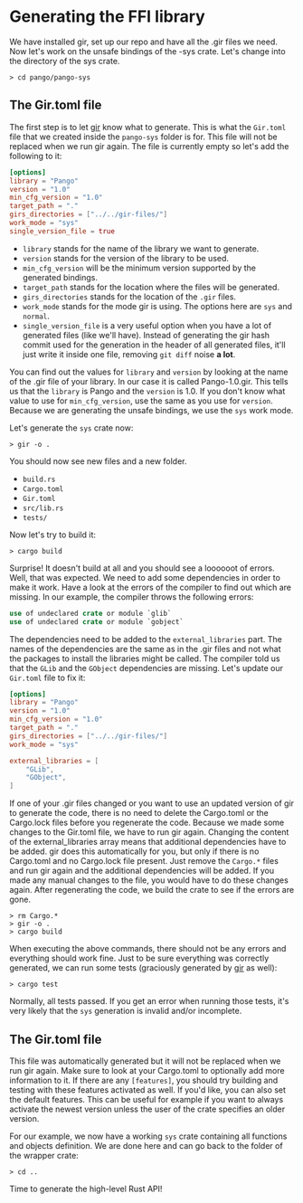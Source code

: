 # Generating the FFI library
We have installed gir, set up our repo and have all the .gir files we need. Now let's work on the unsafe bindings of the -sys crate. Let's change into the directory of the sys crate.

```console
> cd pango/pango-sys
```

## The Gir.toml file
The first step is to let [gir] know what to generate. This is what the `Gir.toml` file that we created inside the `pango-sys` folder is for. This file will not be replaced when we run gir again. The file is currently empty so let's add the following to it:

```toml
[options]
library = "Pango"
version = "1.0"
min_cfg_version = "1.0"
target_path = "."
girs_directories = ["../../gir-files/"]
work_mode = "sys"
single_version_file = true
```

* `library` stands for the name of the library we want to generate.
* `version` stands for the version of the library to be used. 
* `min_cfg_version` will be the minimum version supported by the generated bindings.
* `target_path` stands for the location where the files will be generated.
* `girs_directories` stands for the location of the `.gir` files.
* `work_mode` stands for the mode gir is using. The options here are `sys` and `normal`.
* `single_version_file` is a very useful option when you have a lot of generated files (like we'll have). Instead of generating the gir hash commit used for the generation in the header of all generated files, it'll just write it inside one file, removing `git diff` noise **a lot**.

You can find out the values for `library` and `version` by looking at the name of the .gir file of your library. In our case it is called Pango-1.0.gir. This tells us that the `library` is Pango and the `version` is 1.0. If you don't know what value to use for `min_cfg_version`, use the same as you use for `version`. Because we are generating the unsafe bindings, we use the `sys` work mode.

Let's generate the `sys` crate now:

```console
> gir -o .
```

You should now see new files and a new folder.

* `build.rs`
* `Cargo.toml`
* `Gir.toml`
* `src/lib.rs`
* `tests/`

Now let's try to build it:

```console
> cargo build
```

Surprise! It doesn't build at all and you should see a loooooot of errors. Well, that was expected. We need to add some dependencies in order to make it work. Have a look at the errors of the compiler to find out which are missing. In our example, the compiler throws the following errors:
```rust
use of undeclared crate or module `glib`
use of undeclared crate or module `gobject`
```
The dependencies need to be added to the `external_libraries` part. The names of the dependencies are the same as in the .gir files and not what the packages to install the libraries might be called. The compiler told us that the `GLib` and the `GObject` dependencies are missing. Let's update our `Gir.toml` file to fix it:

```toml
[options]
library = "Pango"
version = "1.0"
min_cfg_version = "1.0"
target_path = "."
girs_directories = ["../../gir-files/"]
work_mode = "sys"

external_libraries = [
    "GLib",
    "GObject",
]
```

 If one of your .gir files changed or you want to use an updated version of gir to generate the code, there is no need to delete the Cargo.toml or the Cargo.lock files before you regenerate the code. Because we made some changes to the Gir.toml file, we have to run gir again. Changing the content of the external_libraries array means that additional dependencies have to be added. gir does this automatically for you, but only if there is no Cargo.toml and no Cargo.lock file present. Just remove the `Cargo.*` files and run gir again and the additional dependencies will be added. If you made any manual changes to the file, you would have to do these changes again. After regenerating the code, we build the crate to see if the errors are gone.
```console
> rm Cargo.*
> gir -o .
> cargo build
```
When executing the above commands, there should not be any errors and everything should work fine. Just to be sure everything was correctly generated, we can run some tests (graciously generated by [gir] as well):
```console
> cargo test
```
Normally, all tests passed. If you get an error when running those tests, it's very likely that the `sys` generation is invalid and/or incomplete.

## The Gir.toml file
This file was automatically generated but it will not be replaced when we run gir again. Make sure to look at your Cargo.toml to optionally add more information to it. If there are any `[features]`, you should try building and testing with these features activated as well. If you'd like, you can also set the default features. This can be useful for example if you want to always activate the newest version unless the user of the crate specifies an older version.

For our example, we now have a working `sys` crate containing all functions and objects definition. We are done here and can go back to the folder of the wrapper crate:
```console
> cd ..
```
Time to generate the high-level Rust API!


[gir]: https://github.com/gtk-rs/gir
